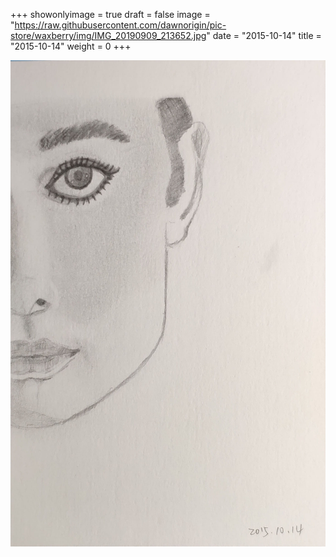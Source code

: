 +++
showonlyimage = true 
draft = false 
image = "https://raw.githubusercontent.com/dawnorigin/pic-store/waxberry/img/IMG_20190909_213652.jpg" 
date = "2015-10-14" 
title = "2015-10-14" 
weight = 0 
+++

![drawing](https://raw.githubusercontent.com/dawnorigin/pic-store/waxberry/img/IMG_20190909_213652.jpg)  
